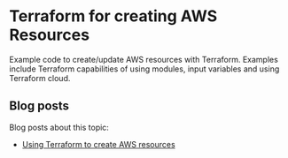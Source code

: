 # Terraform for creating AWS Resources

Example code to create/update AWS resources with Terraform.
Examples include Terraform capabilities of using modules, input variables and using Terraform cloud.

## Blog posts

Blog posts about this topic:

* [Using Terraform to create AWS resources](https://reflectoring.io/terraform-aws/)

